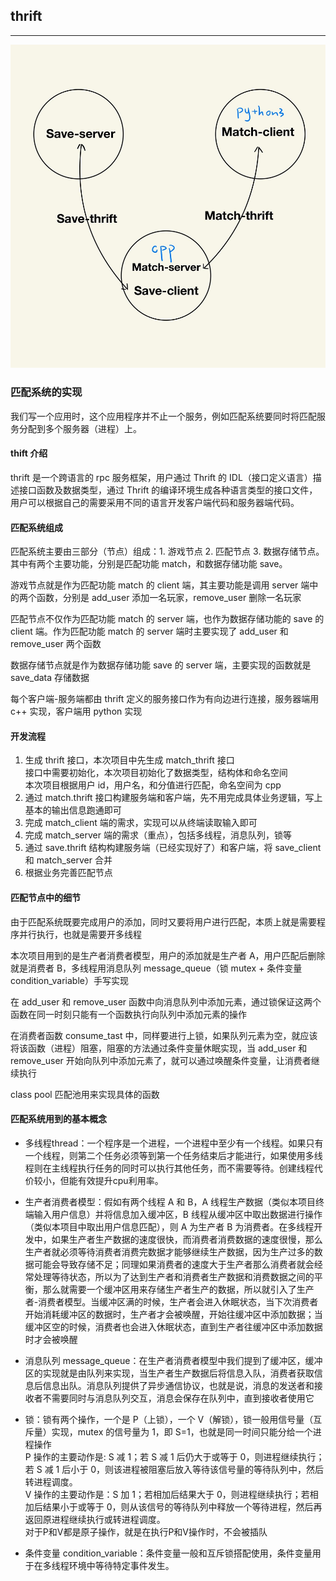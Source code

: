 ## thrift
***
<img src="thrift.jpg">

### 匹配系统的实现
我们写一个应用时，这个应用程序并不止一个服务，例如匹配系统要同时将匹配服务分配到多个服务器（进程）上。  

#### thift 介绍
thrift 是一个跨语言的 rpc 服务框架，用户通过 Thrift 的 IDL（接口定义语言）描述接口函数及数据类型，通过 Thrift 的编译环境生成各种语言类型的接口文件，用户可以根据自己的需要采用不同的语言开发客户端代码和服务器端代码。

#### 匹配系统组成
匹配系统主要由三部分（节点）组成：1. 游戏节点 2. 匹配节点 3. 数据存储节点。其中有两个主要功能，分别是匹配功能 match，和数据存储功能 save。

游戏节点就是作为匹配功能 match 的 client 端，其主要功能是调用 server 端中的两个函数，分别是 add_user 添加一名玩家，remove_user 删除一名玩家

匹配节点不仅作为匹配功能 match 的 server 端，也作为数据存储功能的 save 的 client 端。作为匹配功能 match 的 server 端时主要实现了 add_user 和 remove_user 两个函数  

数据存储节点就是作为数据存储功能 save 的 server 端，主要实现的函数就是 save_data 存储数据

每个客户端-服务端都由 thrift 定义的服务接口作为有向边进行连接，服务器端用 c++ 实现，客户端用 python 实现

#### 开发流程
1. 生成 thrift 接口，本次项目中先生成 match_thrift 接口  
   接口中需要初始化，本次项目初始化了数据类型，结构体和命名空间  
   本次项目根据用户 id，用户名，和分值进行匹配，命名空间为 cpp
2. 通过 match.thrift 接口构建服务端和客户端，先不用完成具体业务逻辑，写上基本的输出信息跑通即可
3. 完成 match_client 端的需求，实现可以从终端读取输入即可
4. 完成 match_server 端的需求（重点），包括多线程，消息队列，锁等
5. 通过 save.thrift 结构构建服务端（已经实现好了）和客户端，将 save_client 和 match_server 合并
6. 根据业务完善匹配节点

#### 匹配节点中的细节
由于匹配系统既要完成用户的添加，同时又要将用户进行匹配，本质上就是需要程序并行执行，也就是需要开多线程  

本次项目用到的是生产者消费者模型，用户的添加就是生产者 A，用户匹配后删除就是消费者 B，多线程用消息队列 message_queue（锁 mutex + 条件变量 condition_variable）手写实现

在 add_user 和 remove_user 函数中向消息队列中添加元素，通过锁保证这两个函数在同一时刻只能有一个函数执行向队列中添加元素的操作

在消费者函数 consume_tast 中，同样要进行上锁，如果队列元素为空，就应该将该函数（进程）阻塞，阻塞的方法通过条件变量休眠实现，当 add_user 和 remove_user 开始向队列中添加元素了，就可以通过唤醒条件变量，让消费者继续执行

class pool 匹配池用来实现具体的函数

#### 匹配系统用到的基本概念
- 多线程thread：一个程序是一个进程，一个进程中至少有一个线程。如果只有一个线程，则第二个任务必须等到第一个任务结束后才能进行，如果使用多线程则在主线程执行任务的同时可以执行其他任务，而不需要等待。创建线程代价较小，但能有效提升cpu利用率。

- 生产者消费者模型：假如有两个线程 A 和 B，A 线程生产数据（类似本项目终端输入用户信息）并将信息加入缓冲区，B 线程从缓冲区中取出数据进行操作（类似本项目中取出用户信息匹配），则 A 为生产者 B 为消费者。在多线程开发中，如果生产者生产数据的速度很快，而消费者消费数据的速度很慢，那么生产者就必须等待消费者消费完数据才能够继续生产数据，因为生产过多的数据可能会导致存储不足；同理如果消费者的速度大于生产者那么消费者就会经常处理等待状态，所以为了达到生产者和消费者生产数据和消费数据之间的平衡，那么就需要一个缓冲区用来存储生产者生产的数据，所以就引入了生产者-消费者模型。当缓冲区满的时候，生产者会进入休眠状态，当下次消费者开始消耗缓冲区的数据时，生产者才会被唤醒，开始往缓冲区中添加数据；当缓冲区空的时候，消费者也会进入休眠状态，直到生产者往缓冲区中添加数据时才会被唤醒

- 消息队列 message_queue：在生产者消费者模型中我们提到了缓冲区，缓冲区的实现就是由队列来实现，当生产者生产数据后将信息入队，消费者获取信息后信息出队。消息队列提供了异步通信协议，也就是说，消息的发送者和接收者不需要同时与消息队列交互，消息会保存在队列中，直到接收者使用它

- 锁：锁有两个操作，一个是 P（上锁），一个 V（解锁），锁一般用信号量（互斥量）实现，mutex 的信号量为 1，即 S=1，也就是同一时间只能分给一个进程操作  
  P 操作的主要动作是: S 减 1；若 S 减 1 后仍大于或等于 0，则进程继续执行；若 S 减 1 后小于 0，则该进程被阻塞后放入等待该信号量的等待队列中，然后转进程调度。  
  V 操作的主要动作是：S 加 1；若相加后结果大于 0，则进程继续执行；若相加后结果小于或等于 0，则从该信号的等待队列中释放一个等待进程，然后再返回原进程继续执行或转进程调度。  
  对于P和V都是原子操作，就是在执行P和V操作时，不会被插队

- 条件变量 condition_variable：条件变量一般和互斥锁搭配使用，条件变量用于在多线程环境中等待特定事件发生。